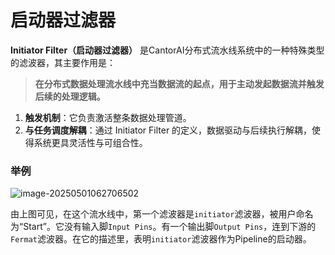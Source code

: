 # 启动器过滤器

**Initiator Filter（启动器过滤器）** 是CantorAI分布式流水线系统中的一种特殊类型的滤波器，其主要作用是：

> **在分布式数据处理流水线中充当数据流的起点，用于主动发起数据流并触发后续的处理逻辑。**

1. **触发机制**：它负责激活整条数据处理管道。
2. **与任务调度解耦**：通过 Initiator Filter 的定义，数据驱动与后续执行解耦，使得系统更具灵活性与可组合性。

### 举例

![image-20250501062706502](/Users/zonghuanwu/github/composition-computing/initiator-filter.png)

由上图可见，在这个流水线中，第一个滤波器是`initiator`滤波器，被用户命名为“Start”。它没有输入脚`Input Pins`。有一个输出脚`Output Pins`，连到下游的`Fermat`滤波器。在它的描述里，表明`initiator`滤波器作为Pipeline的启动器。